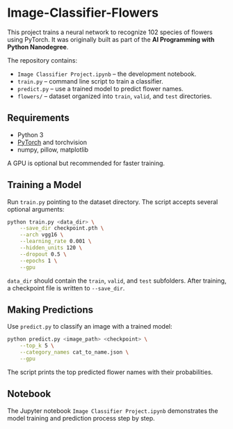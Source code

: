 # Image-Classifier-Flowers

This project trains a neural network to recognize 102 species of flowers using PyTorch.  It was originally built as part of the **AI Programming with Python Nanodegree**.

The repository contains:

- `Image Classifier Project.ipynb` &ndash; the development notebook.
- `train.py` &ndash; command line script to train a classifier.
- `predict.py` &ndash; use a trained model to predict flower names.
- `flowers/` &ndash; dataset organized into `train`, `valid`, and `test` directories.

## Requirements

- Python 3
- [PyTorch](https://pytorch.org/) and torchvision
- numpy, pillow, matplotlib

A GPU is optional but recommended for faster training.

## Training a Model

Run `train.py` pointing to the dataset directory.  The script accepts several optional arguments:

```bash
python train.py <data_dir> \
    --save_dir checkpoint.pth \
    --arch vgg16 \
    --learning_rate 0.001 \
    --hidden_units 120 \
    --dropout 0.5 \
    --epochs 1 \
    --gpu
```

`data_dir` should contain the `train`, `valid`, and `test` subfolders.  After training, a checkpoint file is written to `--save_dir`.

## Making Predictions

Use `predict.py` to classify an image with a trained model:

```bash
python predict.py <image_path> <checkpoint> \
    --top_k 5 \
    --category_names cat_to_name.json \
    --gpu
```

The script prints the top predicted flower names with their probabilities.

## Notebook

The Jupyter notebook `Image Classifier Project.ipynb` demonstrates the model training and prediction process step by step.
